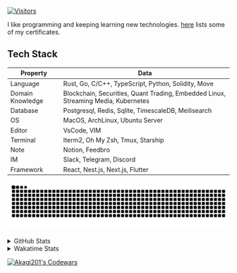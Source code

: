 <!-- markdownlint-disable MD041 MD010 MD033 -->
[![Visitors](https://api.visitorbadge.io/api/daily?path=Akagi201%2FAkagi201&label=Visitors%20Today&countColor=%2337d67a)](https://visitorbadge.io/status?path=Akagi201%2FAkagi201)

I like programming and keeping learning new technologies. [here](https://github.com/Akagi201/blockchain) lists some of my certificates.

## Tech Stack

| Property         	| Data                                                                               	|
|------------------	|------------------------------------------------------------------------------------	|
| Language         	| Rust, Go, C/C++, TypeScript, Python, Solidity, Move                                 |
| Domain Knowledge 	| Blockchain, Securities, Quant Trading, Embedded Linux, Streaming Media, Kubernetes 	|
| Database         	| Postgresql, Redis, Sqlite, TimescaleDB, Meilisearch                                 |
| OS               	| MacOS, ArchLinux, Ubuntu Server                                                     |
| Editor           	| VsCode, VIM                                                                        	|
| Terminal          | Iterm2, Oh My Zsh, Tmux, Starship                                                   |
| Note             	| Notion, Feedbro                                                                    	|
| IM               	| Slack, Telegram, Discord                                                            |
| Framework         | React, Nest.js, Next.js, Flutter                                                   	|

[![github contribution grid snake animation](https://raw.githubusercontent.com/Akagi201/Akagi201/output/github-contribution-grid-snake.svg#gh-light-mode-only)](https://github.com/Akagi201)

<details>
<summary>GitHub Stats</summary>
  <a href="https://github.com/Akagi201"><img alt="Profile Detail" src="https://raw.githubusercontent.com/Akagi201/Akagi201/master/profile-summary-card-output/dracula/0-profile-details.svg" /></a>
  <a href="https://github.com/Akagi201"><img alt="Github Stats" src="https://raw.githubusercontent.com/Akagi201/Akagi201/master/profile-summary-card-output/dracula/3-stats.svg" /></a>
  <a href="https://github.com/Akagi201"><img alt="Lang By Commits" src="https://raw.githubusercontent.com/Akagi201/Akagi201/master/profile-summary-card-output/dracula/2-most-commit-language.svg" /></a>
</details>

<details>
<summary>Wakatime Stats</summary>
<br>

<!--START_SECTION:waka-->

```txt
From: 11 June 2023 - To: 18 June 2023

Total Time: 68 hrs 2 mins

Other             53 hrs 53 mins  ███████████████████▓░░░░░   79.20 %
sh                7 hrs 2 mins    ██▓░░░░░░░░░░░░░░░░░░░░░░   10.36 %
Rust              3 hrs 28 mins   █▒░░░░░░░░░░░░░░░░░░░░░░░   05.11 %
Go                1 hr 9 mins     ▒░░░░░░░░░░░░░░░░░░░░░░░░   01.70 %
Solidity          1 hr 5 mins     ▒░░░░░░░░░░░░░░░░░░░░░░░░   01.61 %
TOML              31 mins         ▒░░░░░░░░░░░░░░░░░░░░░░░░   00.78 %
Markdown          14 mins         ░░░░░░░░░░░░░░░░░░░░░░░░░   00.35 %
Protocol Buffer   11 mins         ░░░░░░░░░░░░░░░░░░░░░░░░░   00.28 %
Elixir            11 mins         ░░░░░░░░░░░░░░░░░░░░░░░░░   00.28 %
JSON              5 mins          ░░░░░░░░░░░░░░░░░░░░░░░░░   00.12 %
```

<!--END_SECTION:waka-->

</details>

<a href="https://www.codewars.com/users/Akagi201"><img alt="Akagi201's Codewars" src="https://www.codewars.com/users/Akagi201/badges/small"></a>
